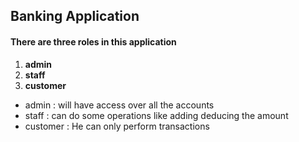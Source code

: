 ## Banking Application

#### There are three roles in this application

1) **admin**
2) **staff**
3) **customer**

- admin : will have access over all the accounts
- staff : can do some operations like adding deducing the amount
- customer : He can only perform transactions